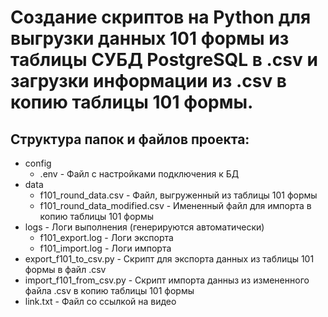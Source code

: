 # Создание скриптов на Python для выгрузки данных 101 формы из таблицы СУБД PostgreSQL в .csv и загрузки информации из .csv в копию таблицы 101 формы. 

## Структура папок и файлов проекта:

* config
  * .env - Файл с настройками подключения к БД
* data
  * f101_round_data.csv - Файл, выгруженный из таблицы 101 формы
  * f101_round_data_modified.csv - Имененный файл для импорта в копию таблицы 101 формы
* logs - Логи выполнения (генерируются автоматически)
  * f101_export.log - Логи экспорта
  * f101_import.log - Логи импорта
* export_f101_to_csv.py - Скрипт для экспорта данных из таблицы 101 формы в файл .csv
* import_f101_from_csv.py - Скрипт импорта данныз из измененного файла .csv в копию таблицы 101 формы
* link.txt - Файл со ссылкой на видео
